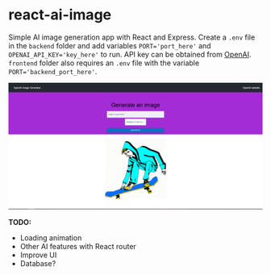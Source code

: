 # react-ai-image

Simple AI image generation app with React and Express. Create a ```.env``` file in the ```backend``` folder and add variables ```PORT='port_here'``` and ```OPENAI_API_KEY='key_here'``` to run. API key can be obtained from [OpenAI](beta.openai.com). ```frontend``` folder also requires an ```.env``` file with the variable ```PORT='backend_port_here'```.

![UI](/images/day1.PNG)

**TODO:**  
* Loading animation
* Other AI features with React router
* Improve UI
* Database?